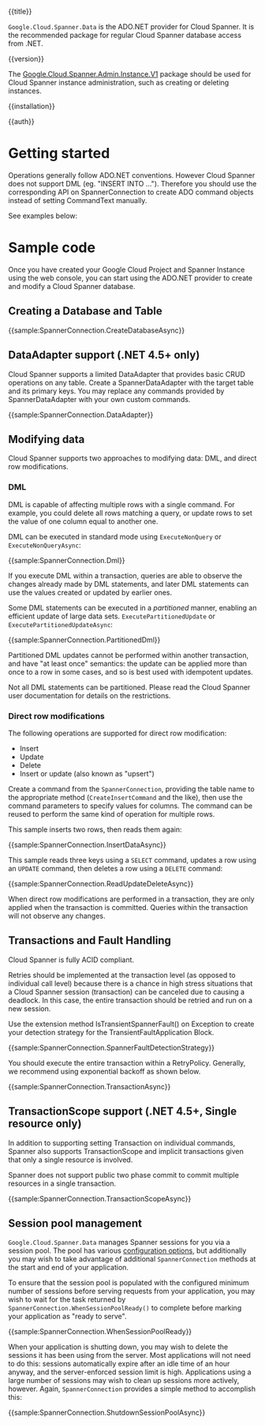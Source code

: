 {{title}}

`Google.Cloud.Spanner.Data` is the ADO.NET provider for Cloud Spanner. It is the recommended
package for regular Cloud Spanner database access from .NET.

{{version}}

The [Google.Cloud.Spanner.Admin.Instance.V1](../Google.Cloud.Spanner.Admin.Instance.V1/) package
should be used for Cloud Spanner instance administration, such as creating or deleting instances.

{{installation}}

{{auth}}

# Getting started

Operations generally follow ADO.NET conventions.
However Cloud Spanner does not support DML (eg. "INSERT INTO ..."). Therefore you should
use the corresponding API on SpannerConnection to create ADO command objects instead
of setting CommandText manually.

See examples below:

# Sample code

Once you have created your Google Cloud Project and Spanner Instance using the web console,
you can start using the ADO.NET provider to create and modify a Cloud Spanner database.

## Creating a Database and Table

{{sample:SpannerConnection.CreateDatabaseAsync}}

## DataAdapter support (.NET 4.5+ only)

Cloud Spanner supports a limited DataAdapter that provides basic CRUD operations on any table.
Create a SpannerDataAdapter with the target table and its primary keys.  You may replace any
commands provided by SpannerDataAdapter with your own custom commands.

{{sample:SpannerConnection.DataAdapter}}

## Modifying data

Cloud Spanner supports two approaches to modifying data: DML, and direct row modifications.

### DML

DML is capable of affecting multiple rows with a single command. For example, you could delete all
rows matching a query, or update rows to set the value of one column equal to another one.

DML can be executed in standard mode using `ExecuteNonQuery` or `ExecuteNonQueryAsync`:

{{sample:SpannerConnection.Dml}}

If you execute DML within a transaction, queries are able to observe the changes already made by DML statements,
and later DML statements can use the values created or updated by earlier ones.

Some DML statements can be executed in a *partitioned* manner, enabling an efficient
update of large data sets. `ExecutePartitionedUpdate` or `ExecutePartitionedUpdateAsync`:

{{sample:SpannerConnection.PartitionedDml}}

Partitioned DML updates cannot be performed within another transaction, and have "at least once" semantics:
the update can be applied more than once to a row in some cases, and so is best used with idempotent updates.

Not all DML statements can be partitioned. Please read the Cloud Spanner user documentation for details on
the restrictions.

### Direct row modifications

The following operations are supported for direct row modification:

- Insert
- Update
- Delete
- Insert or update (also known as "upsert")

Create a command from the `SpannerConnection`, providing the table name to the appropriate method
(`CreateInsertCommand` and the like), then use the command parameters to specify values for columns.
The command can be reused to perform the same kind of operation for multiple rows.

This sample inserts two rows, then reads them again:

{{sample:SpannerConnection.InsertDataAsync}}

This sample reads three keys using a `SELECT` command, updates a row using an `UPDATE` command, then
deletes a row using a `DELETE` command:

{{sample:SpannerConnection.ReadUpdateDeleteAsync}}

When direct row modifications are performed in a transaction, they are only applied when the transaction is committed.
Queries within the transaction will not observe any changes.

## Transactions and Fault Handling
Cloud Spanner is fully ACID compliant.

Retries should be implemented at the transaction level (as opposed to individual call level)
because there is a chance in high stress situations that a Cloud Spanner session (transaction)
can be canceled due to causing a deadlock. In this case, the entire transaction should be
retried and run on a new session.

Use the extension method IsTransientSpannerFault() on Exception to create your detection
strategy for the TransientFaultApplication Block.

{{sample:SpannerConnection.SpannerFaultDetectionStrategy}}

 You should execute the entire transaction within a RetryPolicy. Generally, we recommend
 using exponential backoff as shown below.

{{sample:SpannerConnection.TransactionAsync}}

## TransactionScope support (.NET 4.5+, Single resource only)
In addition to supporting setting Transaction on individual commands, Spanner also supports
TransactionScope and implicit transactions given that only a single resource is involved.

Spanner does not support public two phase commit to commit multiple resources in a
single transaction.

{{sample:SpannerConnection.TransactionScopeAsync}}


## Session pool management

`Google.Cloud.Spanner.Data` manages Spanner sessions for you via a
session pool. The pool has various [configuration
options](configuration.md), but additionally you may wish to take
advantage of additional `SpannerConnection` methods at the start and
end of your application.

To ensure that the session pool is populated with the configured
minimum number of sessions before serving requests from your
application, you may wish to wait for the task returned by
`SpannerConnection.WhenSessionPoolReady()` to complete before
marking your application as "ready to serve".

{{sample:SpannerConnection.WhenSessionPoolReady}}

When your application is shutting down, you may wish to delete the
sessions it has been using from the server. Most applications will
not need to do this: sessions automatically expire after an idle
time of an hour anyway, and the server-enforced session limit is
high. Applications using a large number of sessions may wish to
clean up sessions more actively, however. Again, `SpannerConnection`
provides a simple method to accomplish this:

{{sample:SpannerConnection.ShutdownSessionPoolAsync}}
